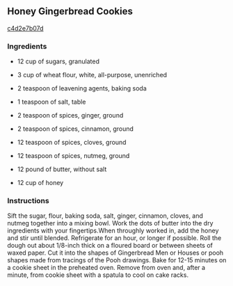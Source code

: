 ## Honey Gingerbread Cookies

[c4d2e7b07d](http://www.food.com/recipe/honey-gingerbread-cookies-357913)

### Ingredients

 - 12 cup of sugars, granulated

 - 3 cup of wheat flour, white, all-purpose, unenriched

 - 2 teaspoon of leavening agents, baking soda

 - 1 teaspoon of salt, table

 - 2 teaspoon of spices, ginger, ground

 - 2 teaspoon of spices, cinnamon, ground

 - 12 teaspoon of spices, cloves, ground

 - 12 teaspoon of spices, nutmeg, ground

 - 12 pound of butter, without salt

 - 12 cup of honey

### Instructions

Sift the sugar, flour, baking soda, salt, ginger, cinnamon, cloves, and nutmeg together into a mixing bowl. Work the dots of butter into the dry ingredients with your fingertips.When throughly worked in, add the honey and stir until blended. Refrigerate for an hour, or longer if possible. Roll the dough out about 1/8-inch thick on a floured board or between sheets of waxed paper. Cut it into the shapes of Gingerbread Men or Houses or pooh shapes made from tracings of the Pooh drawings. Bake for 12-15 minutes on a cookie sheet in the preheated oven. Remove from oven and, after a minute, from cookie sheet with a spatula to cool on cake racks.